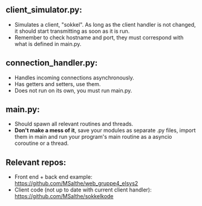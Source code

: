 ## client_simulator.py:
- Simulates a client, "sokkel". As long as the client handler is not changed, it should start transmitting as soon as it is run.
- Remember to check hostname and port, they must correspond with what is defined in main.py.

## connection_handler.py:
- Handles incoming connections asynchronously.
- Has getters and setters, use them.
- Does not run on its own, you must run main.py.

## main.py:
- Should spawn all relevant routines and threads. 
- **Don't make a mess of it**, save your modules as separate .py files, import them in main and run your program's main routine as a asyncio coroutine or a thread.


## Relevant repos:
- Front end + back end example: https://github.com/MSalthe/web_gruppe4_elsys2
- Client code (not up to date with current client handler): https://github.com/MSalthe/sokkelkode
